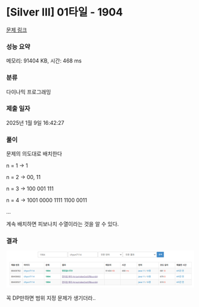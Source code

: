 # [Silver III] 01타일 - 1904

[문제 링크](https://www.acmicpc.net/problem/1904)

### 성능 요약

메모리: 91404 KB, 시간: 468 ms

### 분류

다이나믹 프로그래밍

### 제출 일자

2025년 1월 9일 16:42:27

### 풀이

문제의 의도대로 배치한다

n  = 1 → 1

n = 2 → 00, 11

n = 3 → 100 001 111

n = 4 → 1001 0000 1111 1100 0011

…

계속 배치하면 피보나치 수열이라는 것을 알 수 있다.

### 결과

![image.png](image.png)

꼭 DP만하면 범위 지정 문제가 생기더라..